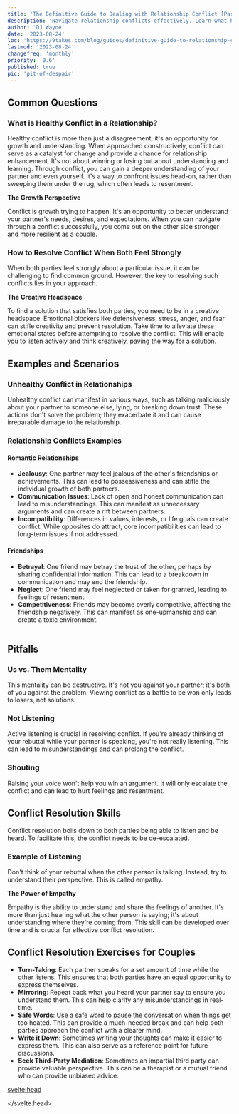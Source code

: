 ```yaml
---
title: 'The Definitive Guide to Dealing with Relationship Conflict [Part 2]'
description: 'Navigate relationship conflicts effectively. Learn what healthy conflict is, how to resolve disagreements, avoid common pitfalls, and get practical exercises to improve your conflict resolution skills.'
author: 'DJ Wayne'
date: '2023-08-24'
loc: 'https://9takes.com/blog/guides/definitive-guide-to-relationship-conflict-part-2'
lastmod: '2023-08-24'
changefreq: 'monthly'
priority: '0.6'
published: true
pic: 'pit-of-despair'
---
```


<script>
	import  PopCard  from "../../lib/components/atoms/PopCard.svelte";
</script>

## Common Questions

### What is Healthy Conflict in a Relationship?

Healthy conflict is more than just a disagreement; it's an opportunity for growth and understanding. When approached constructively, conflict can serve as a catalyst for change and provide a chance for relationship enhancement. It's not about winning or losing but about understanding and learning. Through conflict, you can gain a deeper understanding of your partner and even yourself. It's a way to confront issues head-on, rather than sweeping them under the rug, which often leads to resentment.

**The Growth Perspective**

Conflict is growth trying to happen. It's an opportunity to better understand your partner's needs, desires, and expectations. When you can navigate through a conflict successfully, you come out on the other side stronger and more resilient as a couple.

### How to Resolve Conflict When Both Feel Strongly

When both parties feel strongly about a particular issue, it can be challenging to find common ground. However, the key to resolving such conflicts lies in your approach.

**The Creative Headspace**

To find a solution that satisfies both parties, you need to be in a creative headspace. Emotional blockers like defensiveness, stress, anger, and fear can stifle creativity and prevent resolution. Take time to alleviate these emotional states before attempting to resolve the conflict. This will enable you to listen actively and think creatively, paving the way for a solution.

## Examples and Scenarios

### Unhealthy Conflict in Relationships

Unhealthy conflict can manifest in various ways, such as talking maliciously about your partner to someone else, lying, or breaking down trust. These actions don't solve the problem; they exacerbate it and can cause irreparable damage to the relationship.

### Relationship Conflicts Examples

#### Romantic Relationships

- **Jealousy**: One partner may feel jealous of the other's friendships or achievements. This can lead to possessiveness and can stifle the individual growth of both partners.
- **Communication Issues**: Lack of open and honest communication can lead to misunderstandings. This can manifest as unnecessary arguments and can create a rift between partners.
- **Incompatibility**: Differences in values, interests, or life goals can create conflict. While opposites do attract, core incompatibilities can lead to long-term issues if not addressed.

#### Friendships

- **Betrayal**: One friend may betray the trust of the other, perhaps by sharing confidential information. This can lead to a breakdown in communication and may end the friendship.
- **Neglect**: One friend may feel neglected or taken for granted, leading to feelings of resentment.
- **Competitiveness**: Friends may become overly competitive, affecting the friendship negatively. This can manifest as one-upmanship and can create a toxic environment.

<div
	style="display: flex;
    justify-content: center;
    margin: 1rem 0;
	"
>
	<PopCard
		image={`/blogs/pit-of-despair.webp`}
		showIcon={false}
		displayText=""
    altText="pit of despair"
		subtext=""
	/>
</div>

## Pitfalls

### Us vs. Them Mentality

This mentality can be destructive. It's not you against your partner; it's both of you against the problem. Viewing conflict as a battle to be won only leads to losers, not solutions.

### Not Listening

Active listening is crucial in resolving conflict. If you're already thinking of your rebuttal while your partner is speaking, you're not really listening. This can lead to misunderstandings and can prolong the conflict.

### Shouting

Raising your voice won't help you win an argument. It will only escalate the conflict and can lead to hurt feelings and resentment.

## Conflict Resolution Skills

Conflict resolution boils down to both parties being able to listen and be heard. To facilitate this, the conflict needs to be de-escalated.

### Example of Listening

Don't think of your rebuttal when the other person is talking. Instead, try to understand their perspective. This is called empathy.

**The Power of Empathy**

Empathy is the ability to understand and share the feelings of another. It's more than just hearing what the other person is saying; it's about understanding where they're coming from. This skill can be developed over time and is crucial for effective conflict resolution.

## Conflict Resolution Exercises for Couples

- **Turn-Taking**: Each partner speaks for a set amount of time while the other listens. This ensures that both parties have an equal opportunity to express themselves.
- **Mirroring**: Repeat back what you heard your partner say to ensure you understand them. This can help clarify any misunderstandings in real-time.
- **Safe Words**: Use a safe word to pause the conversation when things get too heated. This can provide a much-needed break and can help both parties approach the conflict with a clearer mind.
- **Write it Down**: Sometimes writing your thoughts can make it easier to express them. This can also serve as a reference point for future discussions.
- **Seek Third-Party Mediation**: Sometimes an impartial third party can provide valuable perspective. This can be a therapist or a mutual friend who can provide unbiased advice.

<!-- answer questions
what is healthy conflict in a relationship
how to resolve conflict in a relationship when both feel strongly

examples
unhealthy conflict in relationships
relationship conflicts examples

how to deescalate the conflict so both sides can be heard

give an example of listening
take turns

pitfalls
us vrs them
not listening
thinking of a rebuttal

conflict resolution skills

conflict resolution exercises for couples -->

<svelte:head>

<script type="application/ld+json">
    {
  "@context": "http://schema.org",
  "@graph": [
    {
      "@type": "Article",
      "articleBody": "This article is a comprehensive guide to dealing with relationship conflict. It covers healthy and unhealthy conflicts, examples, pitfalls, and conflict resolution skills. It also provides practical exercises for couples to improve their conflict resolution abilities.",
      "author": {
            "@type": "Person",
            "name": "DJ Wayne",
            "sameAs": [
                {
                    "@id": "https://www.instagram.com/9takesdotcom/"
                },
                {
                    "@id": "https://twitter.com/9takesdotcom"
                }
            ]
        },
      "dateModified": "2023-08-24",
      "datePublished": "2023-08-24",
      "description": "Discover how to navigate relationship conflicts effectively. Learn what healthy conflict is, how to resolve disagreements when both parties feel strongly, and practical exercises to improve your conflict resolution skills.",
      "headline": "The Definitive Guide to Dealing with Relationship Conflict: Part 2",
      "mainEntityOfPage": {
        "@id": "https://9takes.com/blog/guides/definitive-guide-to-relationship-conflict-part-2",
        "@type": "WebPage"
      },
      "publisher": {
        "@type": "Organization",
        "sameAs": [
          {
            "@id": "https://www.instagram.com/9takesdotcom/"
          },
          {
            "@id": "https://twitter.com/9takesdotcom"
          }
        ],
        "logo": {
          "@type": "ImageObject",
          "url": {
            "@id": "https://9takes.com/brand/darkRubix.png"
          }
        },
        "name": "9takes"
      }
    },
    {
      "@type": "FAQPage",
      "mainEntity": [
        {
          "@type": "Question",
          "acceptedAnswer": {
            "@type": "Answer",
            "text": "Healthy conflict is growth trying to happen. It's an opportunity to better understand your partner's needs, desires, and expectations. When you can navigate through a conflict successfully, you come out on the other side stronger and more resilient as a couple."
          },
          "name": "What is Healthy Conflict in a Relationship?"
        },
        {
          "@type": "Question",
          "acceptedAnswer": {
            "@type": "Answer",
            "text": "To find a solution that satisfies both parties, you need to be in a creative headspace. Emotional blockers like defensiveness, stress, anger, and fear can stifle creativity and prevent resolution."
          },
          "name": "How to Resolve Conflict When Both Feel Strongly?"
        },
        {
          "@type": "Question",
          "acceptedAnswer": {
            "@type": "Answer",
            "text": "Unhealthy conflict can manifest in various ways, such as talking maliciously about your partner to someone else, lying, or breaking down trust. These actions don't solve the problem; they exacerbate it."
          },
          "name": "What is Unhealthy Conflict in Relationships?"
        },
        {
          "@type": "Question",
          "acceptedAnswer": {
            "@type": "Answer",
            "text": "Conflict resolution boils down to both parties being able to listen and be heard. To facilitate this, the conflict needs to be de-escalated. Empathy is the ability to understand and share the feelings of another."
          },
          "name": "What are Conflict Resolution Skills?"
        }
      ]
    }
  ]
}

</script>

</svelte:head>

<style lang="scss">
article {
    border: 1px solid #52616b;
    margin-top: 1rem;
    padding: 1rem;
    border-radius: 5px;
  }
  .accordion {
    color: #444;
    cursor: pointer;
    padding: 0.5rem;
    border: none;
    text-align: left;
    outline: none;
    font-size: 15px;
    transition: 0.4s;
  }

  .accordion:hover {
    background-color: var(--color-theme-purple-v);
    color: var(--color-theme-purple);
  }

  /*.panel:hover {

    background-color: #ccc;

}*/

  .panel {
    padding: 18px;
    /*display: none;*/
    background-color: white;
    overflow: hidden;

  }
</style>
